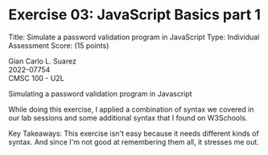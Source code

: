 # Exercise 03: JavaScript Basics part 1

Title: Simulate a password validation program in JavaScript
Type: Individual Assessment
Score: (15 points)

Gian Carlo L. Suarez </br>
2022-07754</br>
CMSC 100 - U2L </br>

Simulating a password validation program in Javascript </br>

While doing this exercise, I applied a combination of syntax we covered in our lab sessions and some additional syntax that I found on W3Schools. </br>

Key Takeaways: This exercise isn't easy because it needs different kinds of syntax. And since I'm not good at remembering them all, it stresses me out. </br>


